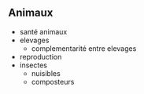 ## Animaux
- santé animaux
- elevages
  - complementarité entre elevages
- reproduction
- insectes
  - nuisibles
  - composteurs